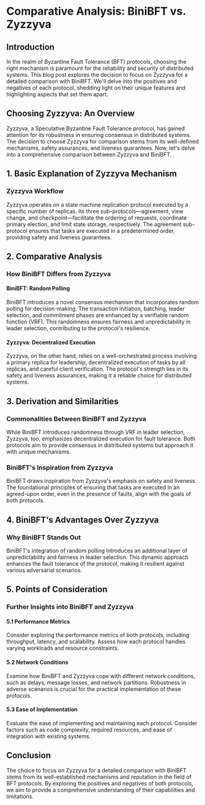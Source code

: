 # Comparative Analysis: BiniBFT vs. Zyzzyva

## Introduction

In the realm of Byzantine Fault Tolerance (BFT) protocols, choosing the right mechanism is paramount for the reliability and security of distributed systems. This blog post explores the decision to focus on Zyzzyva for a detailed comparison with BiniBFT. We'll delve into the positives and negatives of each protocol, shedding light on their unique features and highlighting aspects that set them apart.

## Choosing Zyzzyva: An Overview

Zyzzyva, a Speculative Byzantine Fault Tolerance protocol, has gained attention for its robustness in ensuring consensus in distributed systems. The decision to choose Zyzzyva for comparison stems from its well-defined mechanisms, safety assurances, and liveness guarantees. Now, let's delve into a comprehensive comparison between Zyzzyva and BiniBFT.

## 1. Basic Explanation of Zyzzyva Mechanism

### Zyzzyva Workflow

Zyzzyva operates on a state machine replication protocol executed by a specific number of replicas. Its three sub-protocols—agreement, view change, and checkpoint—facilitate the ordering of requests, coordinate primary election, and limit state storage, respectively. The agreement sub-protocol ensures that tasks are executed in a predetermined order, providing safety and liveness guarantees.

## 2. Comparative Analysis

### How BiniBFT Differs from Zyzzyva

#### BiniBFT: Random Polling

BiniBFT introduces a novel consensus mechanism that incorporates random polling for decision-making. The transaction initiation, batching, leader selection, and commitment phases are enhanced by a verifiable random function (VRF). This randomness ensures fairness and unpredictability in leader selection, contributing to the protocol's resilience.

#### Zyzzyva: Decentralized Execution

Zyzzyva, on the other hand, relies on a well-orchestrated process involving a primary replica for leadership, decentralized execution of tasks by all replicas, and careful client verification. The protocol's strength lies in its safety and liveness assurances, making it a reliable choice for distributed systems.

## 3. Derivation and Similarities

### Commonalities Between BiniBFT and Zyzzyva

While BiniBFT introduces randomness through VRF in leader selection, Zyzzyva, too, emphasizes decentralized execution for fault tolerance. Both protocols aim to provide consensus in distributed systems but approach it with unique mechanisms.

### BiniBFT's Inspiration from Zyzzyva

BiniBFT draws inspiration from Zyzzyva's emphasis on safety and liveness. The foundational principles of ensuring that tasks are executed in an agreed-upon order, even in the presence of faults, align with the goals of both protocols.

## 4. BiniBFT's Advantages Over Zyzzyva

### Why BiniBFT Stands Out

BiniBFT's integration of random polling introduces an additional layer of unpredictability and fairness in leader selection. This dynamic approach enhances the fault tolerance of the protocol, making it resilient against various adversarial scenarios.

## 5. Points of Consideration

### Further Insights into BiniBFT and Zyzzyva

#### 5.1 Performance Metrics

Consider exploring the performance metrics of both protocols, including throughput, latency, and scalability. Assess how each protocol handles varying workloads and resource constraints.

#### 5.2 Network Conditions

Examine how BiniBFT and Zyzzyva cope with different network conditions, such as delays, message losses, and network partitions. Robustness in adverse scenarios is crucial for the practical implementation of these protocols.

#### 5.3 Ease of Implementation

Evaluate the ease of implementing and maintaining each protocol. Consider factors such as code complexity, required resources, and ease of integration with existing systems.

## Conclusion

The choice to focus on Zyzzyva for a detailed comparison with BiniBFT stems from its well-established mechanisms and reputation in the field of BFT protocols. By exploring the positives and negatives of both protocols, we aim to provide a comprehensive understanding of their capabilities and limitations. 
